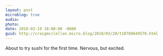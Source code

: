 ```yaml
---
layout: post
microblog: true
audio: 
photo: 
date: 2010-03-19 18:00:00 -0600
guid: http://craigmcclellan.micro.blog/2010/03/20/t10789649570.html
---
```

About to try sushi for the first time. Nervous, but excited.
